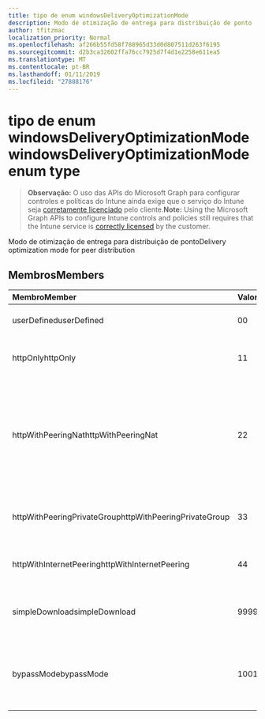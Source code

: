 ```yaml
---
title: tipo de enum windowsDeliveryOptimizationMode
description: Modo de otimização de entrega para distribuição de ponto
author: tfitzmac
localization_priority: Normal
ms.openlocfilehash: af266b55fd58f788965d33d0d807511d263f6195
ms.sourcegitcommit: d2b3ca32602ffa76cc7925d7f4d1e2258e611ea5
ms.translationtype: MT
ms.contentlocale: pt-BR
ms.lasthandoff: 01/11/2019
ms.locfileid: "27888176"
---
```

# <a name="windowsdeliveryoptimizationmode-enum-type"></a><span data-ttu-id="fcae3-103">tipo de enum windowsDeliveryOptimizationMode</span><span class="sxs-lookup"><span data-stu-id="fcae3-103">windowsDeliveryOptimizationMode enum type</span></span>

> <span data-ttu-id="fcae3-104">**Observação:** O uso das APIs do Microsoft Graph para configurar controles e políticas do Intune ainda exige que o serviço do Intune seja [corretamente licenciado](https://go.microsoft.com/fwlink/?linkid=839381) pelo cliente.</span><span class="sxs-lookup"><span data-stu-id="fcae3-104">**Note:** Using the Microsoft Graph APIs to configure Intune controls and policies still requires that the Intune service is [correctly licensed](https://go.microsoft.com/fwlink/?linkid=839381) by the customer.</span></span>

<span data-ttu-id="fcae3-105">Modo de otimização de entrega para distribuição de ponto</span><span class="sxs-lookup"><span data-stu-id="fcae3-105">Delivery optimization mode for peer distribution</span></span>
## <a name="members"></a><span data-ttu-id="fcae3-106">Membros</span><span class="sxs-lookup"><span data-stu-id="fcae3-106">Members</span></span>
|<span data-ttu-id="fcae3-107">Membro</span><span class="sxs-lookup"><span data-stu-id="fcae3-107">Member</span></span>|<span data-ttu-id="fcae3-108">Valor</span><span class="sxs-lookup"><span data-stu-id="fcae3-108">Value</span></span>|<span data-ttu-id="fcae3-109">Descrição</span><span class="sxs-lookup"><span data-stu-id="fcae3-109">Description</span></span>|
|:---|:---|:---|
|<span data-ttu-id="fcae3-110">userDefined</span><span class="sxs-lookup"><span data-stu-id="fcae3-110">userDefined</span></span>|<span data-ttu-id="fcae3-111">0</span><span class="sxs-lookup"><span data-stu-id="fcae3-111">0</span></span>|<span data-ttu-id="fcae3-112">Permitir que o usuário pode definir.</span><span class="sxs-lookup"><span data-stu-id="fcae3-112">Allow the user to set.</span></span>|
|<span data-ttu-id="fcae3-113">httpOnly</span><span class="sxs-lookup"><span data-stu-id="fcae3-113">httpOnly</span></span>|<span data-ttu-id="fcae3-114">1</span><span class="sxs-lookup"><span data-stu-id="fcae3-114">1</span></span>|<span data-ttu-id="fcae3-115">HTTP apenas, nenhuma correspondência</span><span class="sxs-lookup"><span data-stu-id="fcae3-115">HTTP only, no peering</span></span>|
|<span data-ttu-id="fcae3-116">httpWithPeeringNat</span><span class="sxs-lookup"><span data-stu-id="fcae3-116">httpWithPeeringNat</span></span>|<span data-ttu-id="fcae3-117">2</span><span class="sxs-lookup"><span data-stu-id="fcae3-117">2</span></span>|<span data-ttu-id="fcae3-118">Padrão do sistema operacional – Http misturados com correspondência atrás do mesmo conversor de endereços de rede</span><span class="sxs-lookup"><span data-stu-id="fcae3-118">OS default – Http blended with peering behind the same network address translator</span></span>|
|<span data-ttu-id="fcae3-119">httpWithPeeringPrivateGroup</span><span class="sxs-lookup"><span data-stu-id="fcae3-119">httpWithPeeringPrivateGroup</span></span>|<span data-ttu-id="fcae3-120">3</span><span class="sxs-lookup"><span data-stu-id="fcae3-120">3</span></span>|<span data-ttu-id="fcae3-121">HTTP misturados com correspondência entre um grupo privado</span><span class="sxs-lookup"><span data-stu-id="fcae3-121">HTTP blended with peering across a private group</span></span>|
|<span data-ttu-id="fcae3-122">httpWithInternetPeering</span><span class="sxs-lookup"><span data-stu-id="fcae3-122">httpWithInternetPeering</span></span>|<span data-ttu-id="fcae3-123">4</span><span class="sxs-lookup"><span data-stu-id="fcae3-123">4</span></span>|<span data-ttu-id="fcae3-124">HTTP misturado com correspondência de Internet</span><span class="sxs-lookup"><span data-stu-id="fcae3-124">HTTP blended with Internet peering</span></span>|
|<span data-ttu-id="fcae3-125">simpleDownload</span><span class="sxs-lookup"><span data-stu-id="fcae3-125">simpleDownload</span></span>|<span data-ttu-id="fcae3-126">99</span><span class="sxs-lookup"><span data-stu-id="fcae3-126">99</span></span>|<span data-ttu-id="fcae3-127">Modo de download simples com nenhuma correspondência</span><span class="sxs-lookup"><span data-stu-id="fcae3-127">Simple download mode with no peering</span></span>|
|<span data-ttu-id="fcae3-128">bypassMode</span><span class="sxs-lookup"><span data-stu-id="fcae3-128">bypassMode</span></span>|<span data-ttu-id="fcae3-129">100</span><span class="sxs-lookup"><span data-stu-id="fcae3-129">100</span></span>|<span data-ttu-id="fcae3-130">Modo de desvio.</span><span class="sxs-lookup"><span data-stu-id="fcae3-130">Bypass mode.</span></span> <span data-ttu-id="fcae3-131">Não use a otimização de entrega e usar o BITS</span><span class="sxs-lookup"><span data-stu-id="fcae3-131">Do not use Delivery Optimization and use BITS instead</span></span>|



